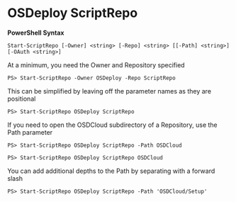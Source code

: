 # OSDeploy ScriptRepo

**PowerShell Syntax**

`Start-ScriptRepo [-Owner] <string> [-Repo] <string> [[-Path] <string>] [-OAuth <string>]`


At a minimum, you need the Owner and Repository specified

`PS> Start-ScriptRepo -Owner OSDeploy -Repo ScriptRepo`


This can be simplified by leaving off the parameter names as they are positional

`PS> Start-ScriptRepo OSDeploy ScriptRepo`


If you need to open the OSDCloud subdirectory of a Repository, use the Path parameter

`PS> Start-ScriptRepo OSDeploy ScriptRepo -Path OSDCloud`

`PS> Start-ScriptRepo OSDeploy ScriptRepo OSDCloud`


You can add additional depths to the Path by separating with a forward slash

`PS> Start-ScriptRepo OSDeploy ScriptRepo -Path 'OSDCloud/Setup'`
